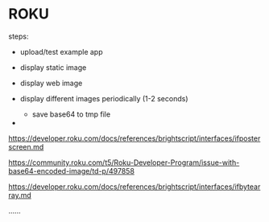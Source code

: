 # ROKU



steps:

- upload/test example app

- display static image
- display web image
- display different images periodically (1-2 seconds)
	- save base64 to tmp file
- 


https://developer.roku.com/docs/references/brightscript/interfaces/ifposterscreen.md














https://community.roku.com/t5/Roku-Developer-Program/issue-with-base64-encoded-image/td-p/497858

https://developer.roku.com/docs/references/brightscript/interfaces/ifbytearray.md






......